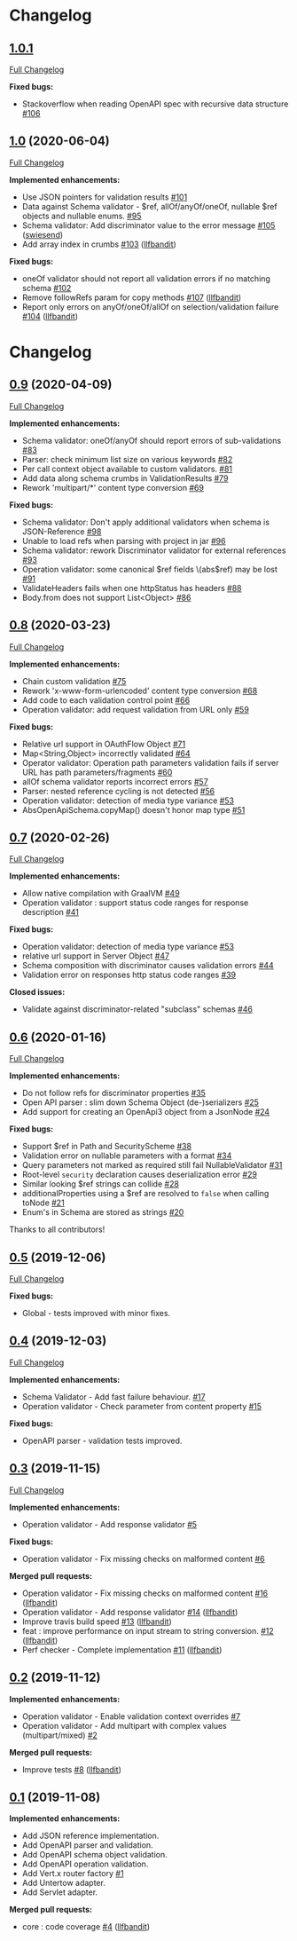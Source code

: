 # Changelog

## [1.0.1](https://github.com/openapi4j/openapi4j/tree/1.0)

[Full Changelog](https://github.com/openapi4j/openapi4j/compare/1.0...1.0.1)

**Fixed bugs:**

- Stackoverflow when reading OpenAPI spec with recursive data structure [\#106](https://github.com/openapi4j/openapi4j/issues/106)

## [1.0](https://github.com/openapi4j/openapi4j/tree/0.9) (2020-06-04)

[Full Changelog](https://github.com/openapi4j/openapi4j/compare/0.9...1.0)

**Implemented enhancements:**

- Use JSON pointers for validation results [\#101](https://github.com/openapi4j/openapi4j/issues/101)
- Data against Schema validator - $ref, allOf/anyOf/oneOf, nullable $ref objects and nullable enums. [\#95](https://github.com/openapi4j/openapi4j/issues/95)
- Schema validator: Add discriminator value to the error message [\#105](https://github.com/openapi4j/openapi4j/pull/105) ([swiesend](https://github.com/swiesend))
- Add array index in crumbs [\#103](https://github.com/openapi4j/openapi4j/pull/103) ([llfbandit](https://github.com/llfbandit))

**Fixed bugs:**

- oneOf validator should not report all validation errors if no matching schema [\#102](https://github.com/openapi4j/openapi4j/issues/102)
- Remove followRefs param for copy methods [\#107](https://github.com/openapi4j/openapi4j/pull/107) ([llfbandit](https://github.com/llfbandit))
- Report only errors on anyOf/oneOf/allOf on selection/validation failure [\#104](https://github.com/openapi4j/openapi4j/pull/104) ([llfbandit](https://github.com/llfbandit))


# Changelog

## [0.9](https://github.com/openapi4j/openapi4j/tree/0.9) (2020-04-09)

[Full Changelog](https://github.com/openapi4j/openapi4j/compare/0.8...0.9)

**Implemented enhancements:**

- Schema validator: oneOf/anyOf should report errors of sub-validations [\#83](https://github.com/openapi4j/openapi4j/issues/83)
- Parser: check minimum list size on various keywords [\#82](https://github.com/openapi4j/openapi4j/issues/82)
- Per call context object available to custom validators. [\#81](https://github.com/openapi4j/openapi4j/issues/81)
- Add data along schema crumbs in ValidationResults [\#79](https://github.com/openapi4j/openapi4j/issues/79)
- Rework 'multipart/\*' content type conversion [\#69](https://github.com/openapi4j/openapi4j/issues/69)

**Fixed bugs:**

- Schema validator: Don't apply additional validators when schema is JSON-Reference [\#98](https://github.com/openapi4j/openapi4j/issues/98)
- Unable to load refs when parsing with project in jar [\#96](https://github.com/openapi4j/openapi4j/issues/96)
- Schema validator: rework Discriminator validator for external references [\#93](https://github.com/openapi4j/openapi4j/issues/93)
- Operation validator: some canonical $ref fields \(abs$ref\) may be lost [\#91](https://github.com/openapi4j/openapi4j/issues/91)
- ValidateHeaders fails when one httpStatus has headers [\#88](https://github.com/openapi4j/openapi4j/issues/88)
- Body.from does not support List\<Object\> [\#86](https://github.com/openapi4j/openapi4j/issues/86)

## [0.8](https://github.com/openapi4j/openapi4j/tree/0.8) (2020-03-23)

[Full Changelog](https://github.com/openapi4j/openapi4j/compare/0.7...0.8)

**Implemented enhancements:**

- Chain custom validation [\#75](https://github.com/openapi4j/openapi4j/issues/75)
- Rework 'x-www-form-urlencoded' content type conversion [\#68](https://github.com/openapi4j/openapi4j/issues/68)
- Add code to each validation control point [\#66](https://github.com/openapi4j/openapi4j/issues/66)
- Operation validator: add request validation from URL only [\#59](https://github.com/openapi4j/openapi4j/issues/59)

**Fixed bugs:**

- Relative url support in OAuthFlow Object [\#71](https://github.com/openapi4j/openapi4j/issues/71)
- Map\<String,Object\> incorrectly validated [\#64](https://github.com/openapi4j/openapi4j/issues/64)
- Operator validator: Operation path parameters validation fails if server URL has path parameters/fragments [\#60](https://github.com/openapi4j/openapi4j/issues/60)
- allOf schema validator reports incorrect errors [\#57](https://github.com/openapi4j/openapi4j/issues/57)
- Parser: nested reference cycling is not detected [\#56](https://github.com/openapi4j/openapi4j/issues/56)
- Operation validator: detection of media type variance [\#53](https://github.com/openapi4j/openapi4j/issues/53)
- AbsOpenApiSchema.copyMap\(\) doesn't honor map type [\#51](https://github.com/openapi4j/openapi4j/issues/51)

## [0.7](https://github.com/openapi4j/openapi4j/tree/0.7) (2020-02-26)

[Full Changelog](https://github.com/openapi4j/openapi4j/compare/0.6...0.7)

**Implemented enhancements:**

- Allow native compilation with GraalVM [\#49](https://github.com/openapi4j/openapi4j/issues/49)
- Operation validator : support status code ranges for response description [\#41](https://github.com/openapi4j/openapi4j/issues/41)

**Fixed bugs:**

- Operation validator: detection of media type variance [\#53](https://github.com/openapi4j/openapi4j/issues/53)
- relative url support in Server Object [\#47](https://github.com/openapi4j/openapi4j/issues/47)
- Schema composition with discriminator causes validation errors [\#44](https://github.com/openapi4j/openapi4j/issues/44)
- Validation error on responses http status code ranges [\#39](https://github.com/openapi4j/openapi4j/issues/39)

**Closed issues:**

- Validate against discriminator-related "subclass" schemas [\#46](https://github.com/openapi4j/openapi4j/issues/46)


## [0.6](https://github.com/openapi4j/openapi4j/tree/0.6) (2020-01-16)

[Full Changelog](https://github.com/openapi4j/openapi4j/compare/0.5...0.6)

**Implemented enhancements:**

- Do not follow refs for discriminator properties [\#35](https://github.com/openapi4j/openapi4j/issues/35)
- Open API parser : slim down Schema Object \(de-\)serializers [\#25](https://github.com/openapi4j/openapi4j/issues/25)
- Add support for creating an OpenApi3 object from a JsonNode [\#24](https://github.com/openapi4j/openapi4j/issues/24)

**Fixed bugs:**

- Support $ref in Path and SecurityScheme [\#38](https://github.com/openapi4j/openapi4j/issues/38)
- Validation error on nullable parameters with a format [\#34](https://github.com/openapi4j/openapi4j/issues/34)
- Query parameters not marked as required still fail NullableValidator [\#31](https://github.com/openapi4j/openapi4j/issues/31)
- Root-level `security` declaration causes deserialization error [\#29](https://github.com/openapi4j/openapi4j/issues/29)
- Similar looking $ref strings can collide [\#28](https://github.com/openapi4j/openapi4j/issues/28)
- additionalProperties using a $ref are resolved to `false` when calling toNode [\#21](https://github.com/openapi4j/openapi4j/issues/21)
- Enum's in Schema are stored as strings [\#20](https://github.com/openapi4j/openapi4j/issues/20)

Thanks to all contributors!

## [0.5](https://github.com/openapi4j/openapi4j/tree/0.5) (2019-12-06)

[Full Changelog](https://github.com/openapi4j/openapi4j/compare/0.4...0.5)

**Fixed bugs:**

- Global - tests improved with minor fixes.

## [0.4](https://github.com/openapi4j/openapi4j/tree/0.4) (2019-12-03)

[Full Changelog](https://github.com/openapi4j/openapi4j/compare/0.3...0.4)

**Implemented enhancements:**

- Schema Validator - Add fast failure behaviour. [\#17](https://github.com/openapi4j/openapi4j/issues/17)
- Operation validator - Check parameter from content property [\#15](https://github.com/openapi4j/openapi4j/issues/15)

**Fixed bugs:**

- OpenAPI parser - validation tests improved.

## [0.3](https://github.com/openapi4j/openapi4j/tree/0.3) (2019-11-15)

[Full Changelog](https://github.com/openapi4j/openapi4j/compare/0.2...0.3)

**Implemented enhancements:**

- Operation validator - Add response validator [\#5](https://github.com/openapi4j/openapi4j/issues/5)

**Fixed bugs:**

- Operation validator - Fix missing checks on malformed content [\#6](https://github.com/openapi4j/openapi4j/issues/6)

**Merged pull requests:**

- Operation validator - Fix missing checks on malformed content [\#16](https://github.com/openapi4j/openapi4j/pull/16) ([llfbandit](https://github.com/llfbandit))
- Operation validator - Add response validator [\#14](https://github.com/openapi4j/openapi4j/pull/14) ([llfbandit](https://github.com/llfbandit))
- Improve travis build speed [\#13](https://github.com/openapi4j/openapi4j/pull/13) ([llfbandit](https://github.com/llfbandit))
- feat : improve performance on input stream to string conversion. [\#12](https://github.com/openapi4j/openapi4j/pull/12) ([llfbandit](https://github.com/llfbandit))
- Perf checker - Complete implementation [\#11](https://github.com/openapi4j/openapi4j/pull/11) ([llfbandit](https://github.com/llfbandit))

## [0.2](https://github.com/openapi4j/openapi4j/tree/0.2) (2019-11-12)

**Implemented enhancements:**

- Operation validator - Enable validation context overrides [\#7](https://github.com/openapi4j/openapi4j/issues/7)
- Operation validator - Add multipart with complex values (multipart/mixed) [\#2](https://github.com/openapi4j/openapi4j/issues/2)

**Merged pull requests:**

- Improve tests [\#8](https://github.com/openapi4j/openapi4j/pull/8) ([llfbandit](https://github.com/llfbandit))

## [0.1](https://github.com/openapi4j/openapi4j/tree/0.1) (2019-11-08)

**Implemented enhancements:**

- Add JSON reference implementation.
- Add OpenAPI parser and validation.
- Add OpenAPI schema object validation.
- Add OpenAPI operation validation.
- Add Vert.x router factory [\#1](https://github.com/openapi4j/openapi4j/issues/1)
- Add Untertow adapter.
- Add Servlet adapter.

**Merged pull requests:**

- core : code coverage [\#4](https://github.com/openapi4j/openapi4j/pull/4) ([llfbandit](https://github.com/llfbandit))

